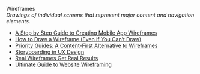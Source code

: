 Wireframes  
_Drawings of individual screens that represent major content and navigation elements._

*   [A Step by Step Guide to Creating Mobile App Wireframes](https://uxplanet.org/a-step-by-step-guide-to-creating-mobile-app-wireframes-ede2e5c53a75)  
*   [How to Draw a Wireframe (Even if You Can’t Draw)](https://www.nngroup.com/articles/draw-wireframe-even-if-you-cant-draw/)  
*   [Priority Guides: A Content-First Alternative to Wireframes](http://alistapart.com/article/priority-guides-a-content-first-alternative-to-wireframes)  
*   [Storyboarding in UX Design](https://uxplanet.org/storyboarding-in-ux-design-b9d2e18e5fab)  
*   [Real Wireframes Get Real Results](http://boxesandarrows.com/real-wireframes-get-real-results/)  
*   [Ultimate Guide to Website Wireframing](http://sixrevisions.com/user-interface/website-wireframing/)  
